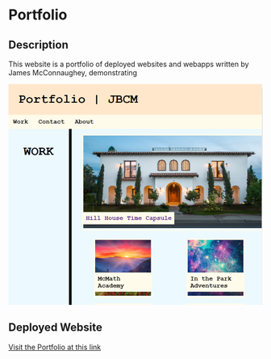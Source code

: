 # Portfolio

## Description

This website is a portfolio of deployed websites and webapps written by James McConnaughey, demonstrating 

![A screenshot of the website](./assets/images/Portfolio%20screenshot.png)

## Deployed Website

[Visit the Portfolio at this link](https://jmcconna.github.io/Portfolio/) 


